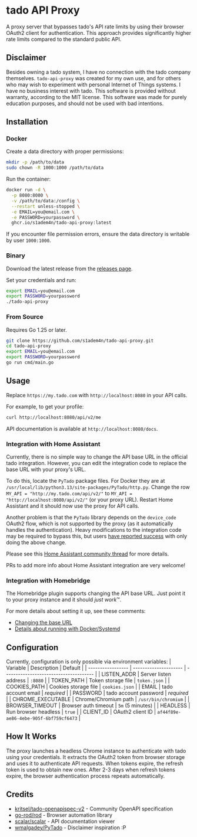 # tado API Proxy
A proxy server that bypasses tado's API rate limits by using their browser OAuth2 client for authentication. This approach provides significantly higher rate limits compared to the standard public API.

## Disclaimer
Besides owning a tado system, I have no connection with the tado company themselves. 
`tado-api-proxy` was created for my own use, and for others who may wish to experiment with personal Internet of Things systems. 
I have no business interest with tado. 
This software is provided without warranty, according to the MIT license.
This software was made for purely education purposes, and should not be used with bad intentions.

## Installation
### Docker
Create a data directory with proper permissions:
```sh
mkdir -p /path/to/data
sudo chown -R 1000:1000 /path/to/data
```

Run the container:
```sh
docker run -d \
  -p 8080:8080 \
  -v /path/to/data:/config \
  --restart unless-stopped \
  -e EMAIL=you@email.com \
  -e PASSWORD=yourpassword \
  ghcr.io/s1adem4n/tado-api-proxy:latest
```

If you encounter file permission errors, ensure the data directory is writable by user `1000:1000`.


### Binary
Download the latest release from the [releases page](https://github.com/s1adem4n/tado-api-proxy/releases).

Set your credentials and run:
```sh
export EMAIL=you@email.com
export PASSWORD=yourpassword
./tado-api-proxy
```


### From Source
Requires Go 1.25 or later.

```sh
git clone https://github.com/s1adem4n/tado-api-proxy.git
cd tado-api-proxy
export EMAIL=you@email.com
export PASSWORD=yourpassword
go run cmd/main.go
```


## Usage
Replace `https://my.tado.com` with `http://localhost:8080` in your API calls.

For example, to get your profile:
```sh
curl http://localhost:8080/api/v2/me
```

API documentation is available at `http://localhost:8080/docs`.


### Integration with Home Assistant
Currently, there is no simple way to change the API base URL in the official tado integration. However, you can edit the integration code to replace the base URL with your proxy's URL.

To do this, locate the `PyTado` package files. 
For Docker they are at `/usr/local/lib/python3.13/site-packages/PyTado/http.py`.
Change the row `MY_API = "http://my.tado.com/api/v2/"` to `MY_API = "http://localhost:8080/api/v2/"` (or your proxy URL). Restart Home Assistant and it should now use the proxy for API calls.

Another problem is that the `PyTado` library depends on the `device_code` OAuth2 flow, which is not supported by the proxy (as it automatically handles the authentication). Heavy modifications to the integration code may be required to bypass this, but users [have reported success](https://community.home-assistant.io/t/tado-rate-limiting-api-calls/928751/41) with only doing the above change.

Please see this [Home Assistant community thread](https://community.home-assistant.io/t/tado-rate-limiting-api-calls/928751) for more details.

PRs to add more info about Home Assistant integration are very welcome!


### Integration with Homebridge
The Homebridge plugin supports changing the API base URL. Just point it to your proxy instance and it should *just work*™.

For more details about setting it up, see these comments:
- [Changing the base URL](https://github.com/homebridge-plugins/homebridge-tado/issues/176#issuecomment-3419839118)
- [Details about running with Docker/Systemd](https://github.com/homebridge-plugins/homebridge-tado/issues/176#issuecomment-3421497695)


## Configuration
Currently, configuration is only possible via environment variables:
| Variable          | Description           | Default                                |
| ----------------- | --------------------- | -------------------------------------- |
| LISTEN_ADDR       | Server listen address | `:8080`                                |
| TOKEN_PATH        | Token storage file    | `token.json`                           |
| COOKIES_PATH      | Cookies storage file  | `cookies.json`                         |
| EMAIL             | tado account email    | *required*                             |
| PASSWORD          | tado account password | *required*                             |
| CHROME_EXECUTABLE | Chrome/Chromium path  | `/usr/bin/chromium`                    |
| BROWSER_TIMEOUT   | Browser auth timeout  | `5m` (5 minutes)                       |
| HEADLESS          | Run browser headless  | `true`                                 |
| CLIENT_ID         | OAuth2 client ID      | `af44f89e-ae86-4ebe-905f-6bf759cf6473` |


## How It Works
The proxy launches a headless Chrome instance to authenticate with tado using your credentials. It extracts the OAuth2 token from browser storage and uses it to authenticate API requests. When tokens expire, the refresh token is used to obtain new ones. After 2-3 days when refresh tokens expire, the browser authentication process repeats automatically.


## Credits
- [kritsel/tado-openapispec-v2](https://github.com/kritsel/tado-openapispec-v2) - Community OpenAPI specification
- [go-rod/rod](https://github.com/go-rod/rod) - Browser automation library
- [scalar/scalar](https://github.com/scalar/scalar) - API documentation viewer
- [wmalgadey/PyTado](https://github.com/wmalgadey/PyTado) - Disclaimer inspiration :P